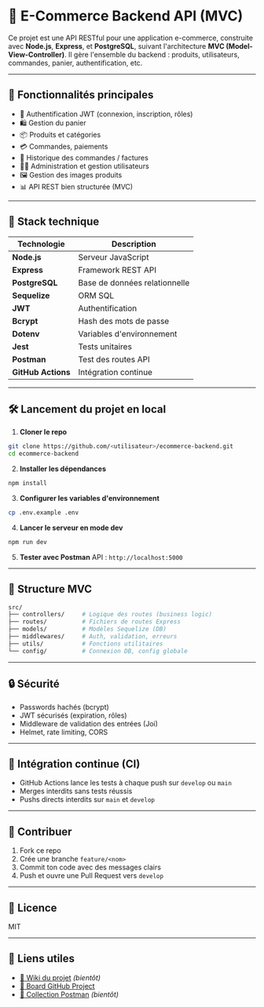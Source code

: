 # 🍭 E-Commerce Backend API (MVC)

Ce projet est une API RESTful pour une application e-commerce, construite avec **Node.js**, **Express**, et **PostgreSQL**, suivant l'architecture **MVC (Model-View-Controller)**. Il gère l'ensemble du backend : produits, utilisateurs, commandes, panier, authentification, etc.

---

## 🚀 Fonctionnalités principales

* 🔐 Authentification JWT (connexion, inscription, rôles)
* 🛍️ Gestion du panier
* 📦 Produits et catégories
* 💳 Commandes, paiements
* 📆 Historique des commandes / factures
* 👨‍💼 Administration et gestion utilisateurs
* 🖼️ Gestion des images produits
* 📊 API REST bien structurée (MVC)

---

## 🧱 Stack technique

| Technologie        | Description                   |
| ------------------ | ----------------------------- |
| **Node.js**        | Serveur JavaScript            |
| **Express**        | Framework REST API            |
| **PostgreSQL**     | Base de données relationnelle |
| **Sequelize**      | ORM SQL                       |
| **JWT**            | Authentification              |
| **Bcrypt**         | Hash des mots de passe        |
| **Dotenv**         | Variables d'environnement     |
| **Jest**           | Tests unitaires               |
| **Postman**        | Test des routes API           |
| **GitHub Actions** | Intégration continue          |

---

## 🛠️ Lancement du projet en local

1. **Cloner le repo**

```bash
git clone https://github.com/<utilisateur>/ecommerce-backend.git
cd ecommerce-backend
```

2. **Installer les dépendances**

```bash
npm install
```

3. **Configurer les variables d'environnement**

```bash
cp .env.example .env
```

4. **Lancer le serveur en mode dev**

```bash
npm run dev
```

5. **Tester avec Postman**
   API : `http://localhost:5000`

---

## 📁 Structure MVC

```bash
src/
├── controllers/     # Logique des routes (business logic)
├── routes/          # Fichiers de routes Express
├── models/          # Modèles Sequelize (DB)
├── middlewares/     # Auth, validation, erreurs
├── utils/           # Fonctions utilitaires
└── config/          # Connexion DB, config globale
```

---

## 🔒 Sécurité

* Passwords hachés (bcrypt)
* JWT sécurisés (expiration, rôles)
* Middleware de validation des entrées (Joi)
* Helmet, rate limiting, CORS

---

## 🚦 Intégration continue (CI)

* GitHub Actions lance les tests à chaque push sur `develop` ou `main`
* Merges interdits sans tests réussis
* Pushs directs interdits sur `main` et `develop`

---

## 🙌 Contribuer

1. Fork ce repo
2. Crée une branche `feature/<nom>`
3. Commit ton code avec des messages clairs
4. Push et ouvre une Pull Request vers `develop`

---

## 📝 Licence

MIT

---

## 📍 Liens utiles

* [📘 Wiki du projet](https://github.com/<utilisateur>/Ecommerce-Backend-Nodejs/wiki) *(bientôt)*
* [📂 Board GitHub Project](https://github.com/<utilisateur>/Ecommerce-Backend-Nodejs/projects/3)
* [🔗 Collection Postman](./postman_collection.json) *(bientôt)*

```